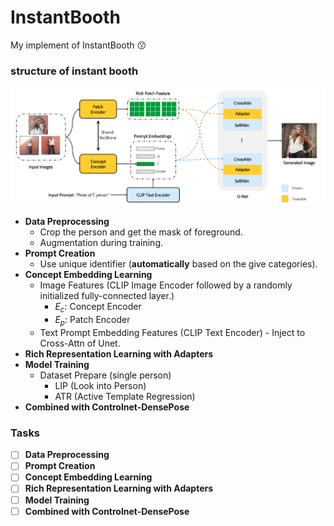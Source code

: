# InstantBooth
My implement of InstantBooth :kissing:

### structure of instant booth
![Alt text](image.png)

+ **Data Preprocessing**
  + Crop the person and get the mask of foreground.
  + Augmentation during training.
+ **Prompt Creation**
  + Use unique identifier (**automatically** based on the give categories).
+ **Concept Embedding Learning**
  + Image Features (CLIP Image Encoder followed by a randomly initialized fully-connected layer.)
    + $E_{c}$: Concept Encoder 
    + $E_{p}$: Patch Encoder 
  + Text Prompt Embedding Features (CLIP Text Encoder) - Inject to Cross-Attn of Unet.
+ **Rich Representation Learning with Adapters**
+ **Model Training**
  + Dataset Prepare (single person)
    + LIP (Look into Person)
    + ATR (Active Template Regression)
+ **Combined with Controlnet-DensePose**

### Tasks
- [ ] **Data Preprocessing**
- [ ] **Prompt Creation**
- [ ] **Concept Embedding Learning**
- [ ] **Rich Representation Learning with Adapters**
- [ ] **Model Training**
- [ ] **Combined with Controlnet-DensePose**
